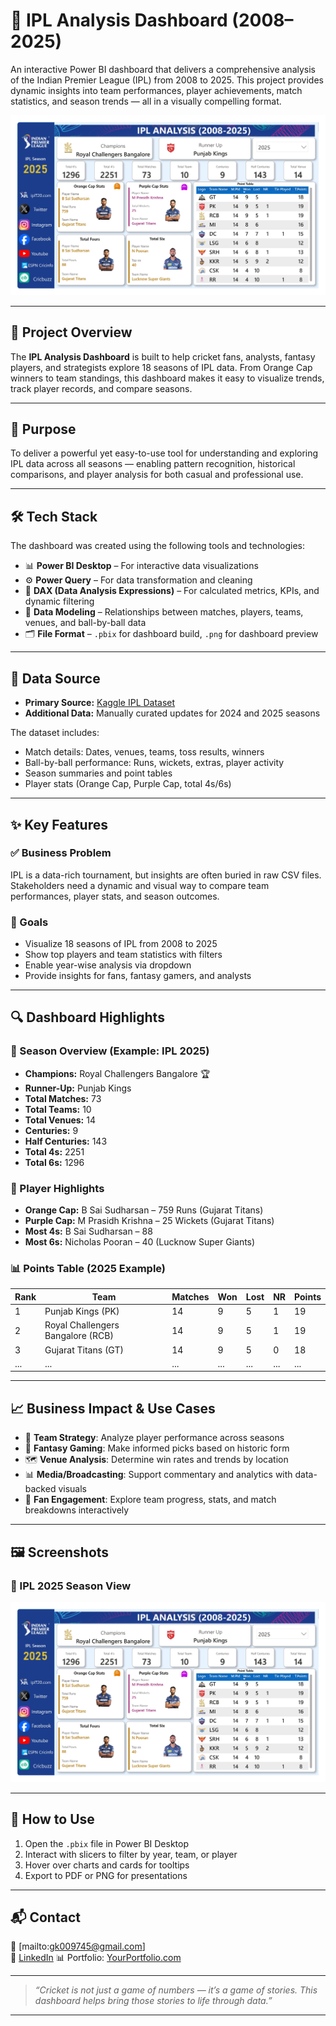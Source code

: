# 🏏 IPL Analysis Dashboard (2008–2025)

An interactive Power BI dashboard that delivers a comprehensive analysis of the Indian Premier League (IPL) from 2008 to 2025. This project provides dynamic insights into team performances, player achievements, match statistics, and season trends — all in a visually compelling format.

![Dashboard Preview](https://github.com/GUDDU430/IPL-Analysis-2008-2025-/blob/main/IPL_Analysis_2008_2025_v1_pages-to-jpg-0001.jpg)

---

## 📌 Project Overview

The **IPL Analysis Dashboard** is built to help cricket fans, analysts, fantasy players, and strategists explore 18 seasons of IPL data. From Orange Cap winners to team standings, this dashboard makes it easy to visualize trends, track player records, and compare seasons.

---

## 🎯 Purpose

To deliver a powerful yet easy-to-use tool for understanding and exploring IPL data across all seasons — enabling pattern recognition, historical comparisons, and player analysis for both casual and professional use.

---

## 🛠️ Tech Stack

The dashboard was created using the following tools and technologies:

- 📊 **Power BI Desktop** – For interactive data visualizations
- ⚙️ **Power Query** – For data transformation and cleaning
- 🧠 **DAX (Data Analysis Expressions)** – For calculated metrics, KPIs, and dynamic filtering
- 🔗 **Data Modeling** – Relationships between matches, players, teams, venues, and ball-by-ball data
- 🗂️ **File Format** – `.pbix` for dashboard build, `.png` for dashboard preview

---

## 📂 Data Source

- **Primary Source:** [Kaggle IPL Dataset](https://www.kaggle.com/datasets)
- **Additional Data:** Manually curated updates for 2024 and 2025 seasons

The dataset includes:
- Match details: Dates, venues, teams, toss results, winners
- Ball-by-ball performance: Runs, wickets, extras, player activity
- Season summaries and point tables
- Player stats (Orange Cap, Purple Cap, total 4s/6s)

---

## ✨ Key Features

### ✅ Business Problem
IPL is a data-rich tournament, but insights are often buried in raw CSV files. Stakeholders need a dynamic and visual way to compare team performances, player stats, and season outcomes.

### 🎯 Goals
- Visualize 18 seasons of IPL from 2008 to 2025
- Show top players and team statistics with filters
- Enable year-wise analysis via dropdown
- Provide insights for fans, fantasy gamers, and analysts

---

## 🔍 Dashboard Highlights

### 📌 Season Overview (Example: IPL 2025)

- **Champions:** Royal Challengers Bangalore 🏆  
- **Runner-Up:** Punjab Kings  
- **Total Matches:** 73  
- **Total Teams:** 10  
- **Total Venues:** 14  
- **Centuries:** 9  
- **Half Centuries:** 143  
- **Total 4s:** 2251  
- **Total 6s:** 1296  

### 🧢 Player Highlights

- **Orange Cap:** B Sai Sudharsan – 759 Runs (Gujarat Titans)  
- **Purple Cap:** M Prasidh Krishna – 25 Wickets (Gujarat Titans)  
- **Most 4s:** B Sai Sudharsan – 88  
- **Most 6s:** Nicholas Pooran – 40 (Lucknow Super Giants)

### 📊 Points Table (2025 Example)

| Rank | Team | Matches | Won | Lost | NR | Points |
|------|------|---------|-----|------|----|--------|
| 1 | Punjab Kings (PK) | 14 | 9 | 5 | 1 | 19 |
| 2 | Royal Challengers Bangalore (RCB) | 14 | 9 | 5 | 1 | 19 |
| 3 | Gujarat Titans (GT) | 14 | 9 | 5 | 0 | 18 |
| ... | ... | ... | ... | ... | ... | ... |

---

## 📈 Business Impact & Use Cases

- 🎯 **Team Strategy**: Analyze player performance across seasons  
- 🧠 **Fantasy Gaming**: Make informed picks based on historic form  
- 🗺️ **Venue Analysis**: Determine win rates and trends by location  
- 📊 **Media/Broadcasting**: Support commentary and analytics with data-backed visuals  
- 🧳 **Fan Engagement**: Explore team progress, stats, and match breakdowns interactively  

---

## 🖼️ Screenshots

### 🔹 IPL 2025 Season View

![IPL 2025 Screenshot](https://github.com/GUDDU430/IPL-Analysis-2008-2025-/blob/main/IPL_Analysis_2008_2025_v1_pages-to-jpg-0001.jpg)


---

## 🚀 How to Use

1. Open the `.pbix` file in Power BI Desktop
2. Interact with slicers to filter by year, team, or player
3. Hover over charts and cards for tooltips
4. Export to PDF or PNG for presentations

---


## 📬 Contact

📧 [mailto:gk009745@gmail.com]  
📱 [LinkedIn](https://www.linkedin.com/in/guddu-kumar-567012289?utm_source=share&utm_campaign=share_via&utm_content=profile&utm_medium=android_app)
📊 Portfolio: [YourPortfolio.com](https://yourportfolio.com)

---

> _“Cricket is not just a game of numbers — it’s a game of stories. This dashboard helps bring those stories to life through data.”_

---


